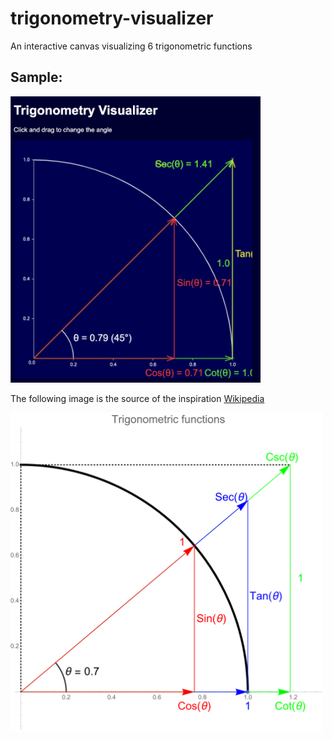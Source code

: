# trigonometry-visualizer
An interactive canvas visualizing 6 trigonometric functions

## Sample:
<img alt="Sample Screenshot" src="Sample.png" width="400" />

The following image is the source of the inspiration
[Wikipedia](https://en.wikipedia.org/wiki/Trigonometric_functions)

<img alt="Trigonometric function diagram" src="1920px-TrigFunctionDiagram.png" width="500" />
